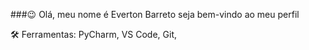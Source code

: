###😉 Olá, meu nome é Everton Barreto seja bem-vindo ao meu perfil

🛠️ Ferramentas: PyCharm, VS Code, Git, 


<!--
**Evertinho/Evertinho** is a ✨ _special_ ✨ repository because its `README.md` (this file) appears on your GitHub profile.

Here are some ideas to get you started:

- 🔭 I’m currently working on ...
- 🌱 I’m currently learning ...
- 👯 I’m looking to collaborate on ...
- 🤔 I’m looking for help with ...
- 💬 Ask me about ...
- 📫 How to reach me: ...
- 😄 Pronouns: ...
- ⚡ Fun fact: ...
-->
